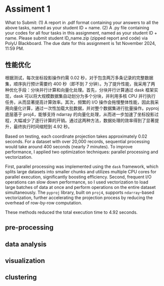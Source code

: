 # Assiment 1 
What to Submit:
(1) A report in .pdf format containing your answers to all the above tasks, named as your student ID + name.
(2) A .py file containing your codes for all four tasks in this assignment, named as your student ID + name. Please submit student ID_name.zip (zipped report and code) via PolyU Blackboard. The due date for this assignment is 1st November 2024, 11:59 PM.

## 性能优化
根据测试，每次坐标投影操作约需 0.02 秒，对于包含两万多条记录的完整数据集，顺序执行预计需要约 400 秒（即不到 7 分钟）。为了提升性能，我采用了两种优化手段：分块并行计算和向量化处理。首先，分块并行计算通过 dask 框架实现，dask 可以将大规模数据集自动划分为多个分块，并利用多核 CPU 并行执行任务，从而显著提高计算效率。其次，频繁的 I/O 操作会拖慢整体性能，因此我采用向量化计算，通过一次性加载大批数据，并对整个数据集进行批量操作。pyproj 底层基于 proj4，能够支持 ndarray 的向量化处理，从而进一步加速了坐标投影过程，大幅减少了逐行计算的开销。通过这两种方法，数据处理的效率得到了显著提升，最终执行时间缩短到 4.92 秒。

Based on testing, each coordinate projection takes approximately 0.02 seconds. For a dataset with over 20,000 records, sequential processing would take around 400 seconds (nearly 7 minutes). To improve performance, I applied two optimization techniques: parallel processing and vectorization. 

First, parallel processing was implemented using the `dask` framework, which splits large datasets into smaller chunks and utilizes multiple CPU cores for parallel execution, significantly boosting efficiency. Second, frequent I/O operations can slow down performance, so I used vectorization to load large batches of data at once and perform operations on the entire dataset simultaneously. The `pyproj` library, built on `proj4`, supports `ndarray`-based vectorization, further accelerating the projection process by reducing the overhead of row-by-row computation.

These methods reduced the total execution time to 4.92 seconds.

## pre-processing

## data analysis

## visualization

## clustering